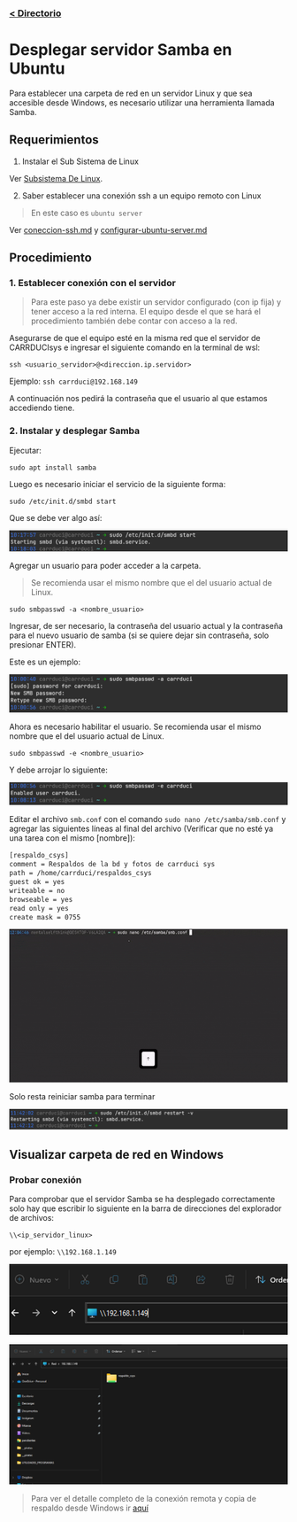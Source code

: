 ### [< Directorio](../directorio.md)

# Desplegar servidor Samba en Ubuntu

Para establecer una carpeta de red en un servidor Linux y que sea accesible desde 
Windows, es necesario utilizar una herramienta llamada Samba.

## Requerimientos

1. Instalar el Sub Sistema  de Linux

Ver [Subsistema De Linux](https://learn.microsoft.com/es-es/windows/wsl/install).

2.  Saber establecer una conexión ssh a un equipo remoto con Linux

  >En este caso es `ubuntu server`

Ver [coneccion-ssh.md](../ubuntu-serverr/conexion-ssh.md) y [configurar-ubuntu-server.md](../ubuntu-serverr/configurar-ubuntu-server.md)
## Procedimiento

### 1. Establecer conexión con el servidor
> Para este paso ya debe existir un servidor configurado (con ip fija) y tener acceso a la red 
> interna. El equipo desde el que se hará el procedimiento también debe contar con acceso a la
> red.

Asegurarse de que el equipo esté en la misma red que el servidor de CARRDUCIsys e ingresar el 
siguiente comando en la terminal de wsl:

```
ssh <usuario_servidor>@<direccion.ip.servidor>
```

Ejemplo: `ssh carrduci@192.168.149`

A continuación nos pedirá la contraseña que el usuario al que estamos accediendo tiene.
### 2. Instalar y desplegar Samba

Ejecutar:

```
sudo apt install samba
```

Luego es necesario iniciar el servicio de la siguiente forma:
```
sudo /etc/init.d/smbd start
```

Que se debe ver algo así:

![](../assets/imagenes/arranque_servicio_samba.png)

Agregar un usuario para poder acceder a la carpeta. 

> Se recomienda usar el mismo nombre que el del usuario actual de Linux.

```
sudo smbpasswd -a <nombre_usuario>
```

Ingresar, de ser necesario, la contraseña del usuario actual y la contraseña para
el nuevo usuario de samba (si se quiere dejar sin contraseña, solo presionar ENTER).

Este es un ejemplo:

![](../assets/imagenes/creacion_usuario_samba.png)

Ahora es necesario habilitar el usuario. Se recomienda usar el mismo nombre que el del 
usuario actual de Linux.

```
sudo smbpasswd -e <nombre_usuario>
```

Y debe arrojar lo siguiente:

![](../assets/imagenes/activacion_usuario_samba.png)

Editar el archivo `smb.conf` con el comando `sudo nano /etc/samba/smb.conf` y agregar
las siguientes líneas al final del archivo (Verificar que no esté ya una tarea con el
mismo [nombre]):

```
[respaldo_csys]
comment = Respaldos de la bd y fotos de carrduci sys
path = /home/carrduci/respaldos_csys
guest ok = yes
writeable = no
browseable = yes
read only = yes
create mask = 0755
```

![](../assets/gifs/desplegar_servidor_samba.gif)

Solo resta reiniciar samba para terminar

![](../assets/imagenes/reinicio_samba_final.png)
## Visualizar carpeta de red en Windows

### Probar conexión

Para comprobar que el servidor Samba se ha desplegado correctamente solo hay que escribir
lo siguiente en la barra de direcciones del explorador de archivos:

```
\\<ip_servidor_linux>
```
por ejemplo: `\\192.168.1.149`

![](../assets/imagenes/direccion_servidor_samba_ejemplo.png)

![](../assets/imagenes/coneccion_a_samba_desde_windows_prueba.png)

> Para ver el detalle completo de la conexión remota y copia de respaldo desde Windows
> ir [aquí](../windows/establecer-copia-automatica-de-respaldos.md)